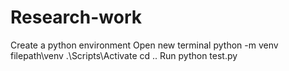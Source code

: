 ﻿# Research-work
Create a python environment 
Open new terminal
python -m venv filepath\venv
.\Scripts\Activate
cd ..
Run python test.py
